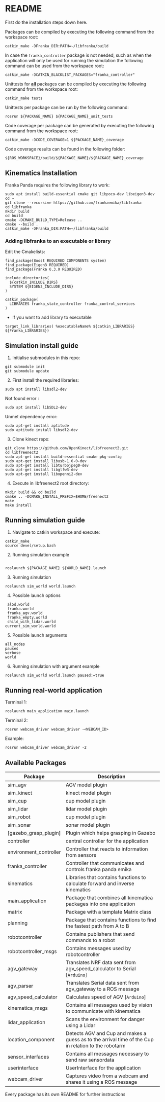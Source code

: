 # README

First do the installation steps down here.

Packages can be compiled by executing the following command from the workspace root:

```
catkin_make -DFranka_DIR:PATH=~/libfranka/build
```

In case the `franka_controller` package is not needed, such as when the application will only be used for running the simulation
the following command can be used from the workspace root:

```
catkin_make -DCATKIN_BLACKLIST_PACKAGES="franka_controller"
```

Unittests for **<u>all</u>** packages can be compiled by executing the following command from the workspace root:

```
catkin_make tests
```

Unittests per package can be run by the following command:
```
rosrun ${PACKAGE_NAME} ${PACKAGE_NAME}_unit_tests
```


Code coverage per package can be generated by executing the following command from the workspace root:

```
catkin_make -DCODE_COVERAGE=1 ${PACKAGE_NAME}_coverage
```

Code coverage results can be found in the following folder:
```
${ROS_WORKSPACE}/build/${PACKAGE_NAME}/${PACKAGE_NAME}_coverage
```
## Kinematics Installation

Franka Panda requires the following library to work:

```
sudo apt install build-essential cmake git libpoco-dev libeigen3-dev
cd ~
git clone --recursive https://github.com/frankaemika/libfranka
cd libfranka
mkdir build
cd build
cmake -DCMAKE_BUILD_TYPE=Release ..
cmake --build .
catkin_make -DFranka_DIR:PATH=~/libfranka/build
```

### Adding libfranka to an executable or library

Edit the Cmakelists:

```
find_package(Boost REQUIRED COMPONENTS system)
find_package(Eigen3 REQUIRED)
find_package(Franka 0.3.0 REQUIRED)
 
include_directories(
  ${catkin_INCLUDE_DIRS}
  SYSTEM ${EIGEN3_INCLUDE_DIRS}
)
 
catkin_package(
  LIBRARIES franka_state_controller franka_control_services
)
```

* If you want to add library to executable

```
target_link_libraries( %executableName% ${catkin_LIBRARIES} ${Franka_LIBRARIES})
```

## Simulation install guide

1. Initialise submodules in this repo:
```
git submodule init
git submodule update
```

2. First install the required libraries:
```
sudo apt install libsdl2-dev
```
Not found error :
```
sudo apt install libSDL2-dev
```
Unmet dependency error:
```
sudo apt-get install aptitude
sudo aptitude install libsdl2-dev
```
3. Clone kinect repo:
```
git clone https://github.com/OpenKinect/libfreenect2.git
cd libfreenect2
sudo apt-get install build-essential cmake pkg-config
sudo apt-get install libusb-1.0-0-dev
sudo apt-get install libturbojpeg0-dev
sudo apt-get install libglfw3-dev
sudo apt-get install libopenni2-dev
```
4. Execute in libfreenect2 root directory:
```
mkdir build && cd build
cmake .. -DCMAKE_INSTALL_PREFIX=$HOME/freenect2
make
make install
```

## Running simulation guide


1. Navigate to catkin workspace and execute:
```
catkin_make
source devel/setup.bash
```
2. Running simulation example
```

roslaunch ${PACKAGE_NAME} ${WORLD_NAME}.launch
```
3. Running simulation
```
roslaunch sim_world world.launch
```
4. Possible launch options

```
 al5d.world
 franka.world
 franka_agv.world
 franka_empty.world
 child_with_lidar.world
current_sim_world.world
```

5. Possible launch arguments

```
all_nodes
paused
verbose    
world 
```
6. Running simulation with argument example
```
roslaunch sim_world world.launch paused:=true
```

## Running real-world application

Terminal 1:

```
roslaunch main_application main.launch
```

Terminal 2:

```
rosrun webcam_driver webcam_driver -<WEBCAM_ID>
```

Example:

```
rosrun webcam_driver webcam_driver -2
```

## Available Packages
| Package                   | Description                                                                                         |
|---------------------------|-----------------------------------------------------------------------------------------------------|
| sim_agv                   | AGV model plugin                                                                                    |
| sim_kinect                | kinect model plugin                                                                                 |
| sim_cup                   | cup model plugin                                                                                    |
| sim_lidar                 | lidar model plugin                                                                                  |
| sim_robot                 | cup model plugin                                                                                    |
| sim_sonar                 | sonar model plugin                                                                                  |
| [gazebo_grasp_plugin]     | Plugin which helps grasping in Gazebo                                                               |
| controller                | central controller for the application                                                              |
| environment_controller    | Controller that reacts to information from sensors                                                  |
| franka_controller         | Controller that communicates and controls franka panda emika                                        |
| kinematics                | Libraries that contains functions to calculate forward and inverse kinematics                       |
| main_application          | Package that combines all kinematica packages into one application                                  |
| matrix                    | Package with a template Matrix class                                                                |
| planning                  | Package that contains functions to find the fastest path from A to B                                |
| robotcontroller           | Contains publishers that send commands to a robot                                                   |
| robotcontroller_msgs      | Contains messages used by robotcontroller                                                           |
| agv_gateway               | Translates NRF data sent from agv_speed_calculator to Serial [`Arduino`]                            |
| agv_parser                | Translates Serial data sent from agv_gateway to a ROS message                                       |
| agv_speed_calculator      | Calculates speed of AGV [`Arduino`]                                                                 |
| kinematica_msgs           | Contains all messages used by vision to communicate with kinematica                                 |
| lidar_application         | Scans the environment for danger using a Lidar                                                      |
| location_component        | Detects AGV and Cup and makes a guess as to the arrival time of the Cup in relation to the robotarm |
| sensor_interfaces         | Contains all messages necessary to send raw sensordata                                              |
| userinterface             | UserInterface for the application                                                                   |
| webcam_driver             | Captures video from a webcam and shares it using a ROS message                                      |

Every package has its own README for further instructions
